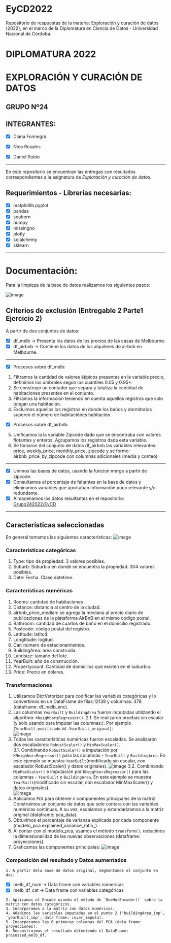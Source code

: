 # EyCD2022
Repositorio de respuestas de la materia: Exploración y curación de datos (2022), en el marco de la Diplomatura en Ciencia de Datos - Universidad Nacional de Córdoba.

# **DIPLOMATURA 2022**

# EXPLORACIÓN Y CURACIÓN DE DATOS

## GRUPO Nº24

## INTEGRANTES:
   - [x] Diana Fonnegra
   - [x] Nico Rosales 
   - [x] Daniel Rubio   


----   
En este repositorio se encuentran las entregas con resultados correspondientes a la asignatura de _Exploración y curación de datos_.

## **Requerimientos - Librerías necesarias**:
   - [x] matplotlib.pyplot
   - [x] pandas
   - [x] seaborn
   - [x] numpy
   - [x] missingno
   - [x] plotly
   - [x] sqlalchemy
   - [x] sklearn
----

# Documentación:
Para la limpieza de la base de datos realizamos los siguientes pasos:

![image](https://user-images.githubusercontent.com/11649711/174284658-a02ecfcc-df61-49cf-aaac-459826c12d45.png)

  ## Criterios de exclusión (Entregable 2 Parte1 Ejercicio 2)
  A partir de dos conjuntos de datos:
   - [x] df_melb -> Presenta los datos de los precios de las casas de Melbourne.
   - [x] df_airbnb -> Contiene los datos de los alquileres de airbnb en Melbourne.
  ----
   - [x] Procesos sobre df_melb: 
  1. Filtramos la cantidad de valores átipicos presentes en la variable precio, definimos los umbrales según los cuantiles 0.05 y 0.95*.
  2. Se construyó un contador que separa y totaliza la cantidad de habitaciones presentes en el conjunto.
  3. Filtramos la información teniendo en cuenta aquellos registros que solo tengan una habitación.
  4. Excluimos aquellos los registros en donde los baños y dormitorios superen el número de habitaciónes habitación.
   - [x] Procesos sobre df_airbnb: 
  5. Unificamos la la variable Zipcode dado que se encontraba con valores flotantes y enteros. Agrupamos los registros dada esta variable.
  6. Se tomaron del conjunto de datos df_airbnb las variables relevantes: price, weekly_price, monthly_price, zipcode y se formo: airbnb_price_by_zipcode con columnas adicionales (media y conteo)
  ----
   - [x] Unimos las bases de datos, usando la funcion merge a partir de zipcode.
   - [x] Consultamos el porcentaje de faltantes en la base de datos y eliminamos variables que aportaban información poco relevante y/o redundante.
   - [x] Almacenamos los datos resultantes en el repositorio: [Grupo242022/EyCD](https://github.com/Grupo242022/EyCD/blob/main/melb_data_extended.csv)
  ----

  ## Características seleccionadas
  En general tomamos las siguientes características:
  ![image](https://user-images.githubusercontent.com/11649711/174290630-f3463f34-645d-4f76-b188-5fdb5ccd8fd2.png)
 
  ### Características categóricas
 
  1. Type: tipo de propiedad. 3 valores posibles.
  2. Suburb: Suburbio en donde se encuentra la propiedad. 304 valores posibles.
  3. Date: Fecha. Clase datetime. 

   ### Características numéricas

  1. Rooms: cantidad de habitaciones
  2. Distance: distancia al centro de la ciudad.
  3. airbnb_price_median: se agrega la mediana al precio diario de 
     publicaciones de la plataforma AirBnB en el mismo código 
     postal.
  4. Bathroom: cantidad de cuartos de baño en el domicilio registrado.
  5. Postcode: código postal del registro.
  6. Lattitude: latitud.
  7. Longtitude: logitud.
  8. Car: número de estacionamientos.
  10. BuildingArea: área construida.
  11. Landsize: tamaño del lote.
  12. YearBuilt: año de construcción.
  13. Propertycount: Cantidad de domicilios que existen en el suburbio.
  14. Price: Precio en dólares.
       
  ### Transformaciones
  1. Utilizamos DictVetorizer para codificar las variables categóricas y lo convertimos en un DataFrame de filas:12138 y columnas: 378 (dataframe: df_melb_enc).
  2. Las columnas `YearBuilt` y `BuildingArea` fueron imputadas utilizando el algoritmo: `KNeighborsRegressor()`. 
  2.1. Se realizaron pruebas sin escalar (y solo usando para imputar las columnas:). Por ejemplo (`YearBuilt_modificado` vs .`YearBuilt_original`):    
     ![image](https://user-images.githubusercontent.com/11649711/174295448-b90044cd-9b44-4342-b2fb-4fc5e7c51acc.png)
  3. Todas las características numéricas fueron escaladas. Se analizarón dos escaladores: `RobustScaler()` y `MinMaxScaler()`.     
  3.1. Combinando `RobustScaler()` e imputación por `KNeighborsRegressor()` para las columnas - `YearBuilt` y `BuildingArea`. 
  En este ejemplo se muestra `YearBuilt`(modificado sin escalar, con escalador RobustScaler() y datos originales).
  ![image](https://user-images.githubusercontent.com/11649711/174295858-0722a177-fb95-4e51-872c-f58601eb7b90.png)
  3.2. Combinando `MinMaxScaler()` e imputación por `KNeighborsRegressor()` para las columnas - `YearBuilt` y `BuildingArea`. 
  En este ejemplo se muestra `YearBuilt`(modificado sin escalar, con escalador MinMaxScaler() y datos originales).  
  ![image](https://user-images.githubusercontent.com/11649711/174296287-23c786fd-e88a-4046-a0ab-86ba9afc728e.png)
  4. Aplicamos `PCA` para obtener $n$ componentes principales de la matriz. Construimos un conjunto de datos que solo contara con las variables numéricas continuas. A su vez, escalamos y estandarizamos a la matriz original (dataframe: pca_data).
  5. Obtuvimos el porcentaje de varianza explicada por cada componente (modelo_pca.explained_variance_ratio_).
  6. Al contar con el modelo_pca, usamos el método `transform()`, reducimos la dimensionalidad de las nuevas observaciones (dataframe: proyecciones). 
  7. Graficamos las componentes principales:
 ![image](https://user-images.githubusercontent.com/11649711/174299545-888b48f0-8042-46ea-aed6-5afa70563262.png)
 
  ### Composición del resultado y Datos aumentados
  
    1. A partir dela base de datos original, segmentamos el conjunto en dos:
    
   - [x] melb_df_num -> Data frame con variables númericas
   - [x] melb_df_cat -> Data frame con variables categóricas
  
    2. Aplicamos el Encode usando el método de `OneHotEncoder()` sobre la matriz con datos categóricos.
    3. Incorporamos a la matriz con datos numéricos.
    4. Añadimos las variables imputadas en el punto 2 ('buildingArea_imp', 'yearBuilt_imp', data frame: inver_imputa).
    5. Incorporamos las 6 primeras columnas del PCA (data frame: proyecciones).
    6. Reconstruimos el resultado obteniendo el DataFrame: processed_melb_df.

